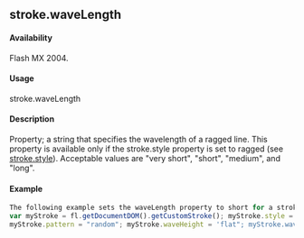 ## stroke.waveLength

#### Availability

Flash MX 2004.

#### Usage

stroke.waveLength

#### Description

Property; a string that specifies the wavelength of a ragged line. This property is available only if the stroke.style property is set to ragged (see [stroke.style](#!AdobeDocs/developers-animatesdk-docs/master/Stroke_object/stroke20.md)). Acceptable values are "very short", "short", "medium", and "long".

#### Example

```javascript
The following example sets the waveLength property to short for a stroke style of ragged:
var myStroke = fl.getDocumentDOM().getCustomStroke(); myStroke.style = "ragged";
myStroke.pattern = "random"; myStroke.waveHeight = 'flat"; myStroke.waveLength = "short"; fl.getDocumentDOM().setCustomStroke(myStroke);

```